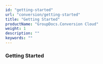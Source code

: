 ```yaml
---
id: "getting-started"
url: "conversion/getting-started"
title: "Getting Started"
productName: "GroupDocs.Conversion Cloud"
weight: 1
description: ""
keywords: ""
---
```


### Getting Started ###



